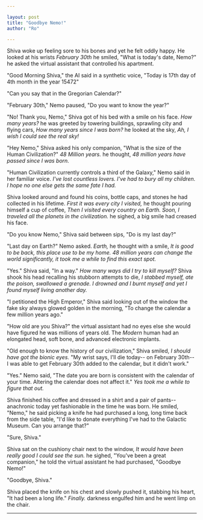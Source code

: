 ```yaml
---

layout: post
title: "Goodbye Nemo!" 
author: "Ro"

---
```


<!--  

[WP] The date you die is etched onto your wrist, Just a month, and a number. ''February 30th'' is that which is on yours.

[SP] The sun is bleeding and it needs to be stopped

[WP] You discover you have a rare ability to manipulate your life force


Prompt:
    [WP] The date you die is etched onto your wrist, Just a month, and a number. ''February 30th'' is that which is on yours.

Premise:
    Earth starts losing 1.7 milliseconds every 100 years 48 million years later 2 days are added to the calendar Feb 30th.

Setting:
    - Humanity has transcended and are now a galactic civilization
    - Humans extract energy directly from the sun
    - The Humans look different:
        - Elongated head
        - Soft bones
        - advanced Electronic implants
        - Bionic eyes
-->

Shiva woke up feeling sore to his bones and yet he felt oddly happy. He looked at his wrists *February 30th* he smiled, "What is today's date, Nemo?" he asked the virtual assistant that controlled his apartment.

"Good Morning Shiva," the AI said in a synthetic voice, "Today is 17th day of 4th month in the year 15472"

"Can you say that in the Gregorian Calendar?"

"February 30th," Nemo paused, "Do you want to know the year?"

"No! Thank you, Nemo," Shiva got of his bed with a smile on his face. *How many years?* he was greeted by towering buildings, sprawling city and flying cars, *How many years since I was born?* he looked at the sky, *Ah, I wish I could see the real sky!* 

"Hey Nemo," Shiva asked his only companion, "What is the size of the Human Civilization?" *48 Million years.* he thought, *48 million years have passed since I was born.*

"Human Civilization currently controls a third of the Galaxy," Nemo said in her familiar voice. *I've lost countless lovers. I've had to bury all my children. I hope no one else gets the same fate I had.*

Shiva looked around and found his coins, bottle caps, and stones he had collected in his lifetime. *First it was every city I visited,* he thought pouring himself a cup of coffee, *Then I visited every country on Earth. Soon, I traveled all the planets in the civilization.* he sighed, a big smile had creased his face.

"Do you know Nemo," Shiva said between sips, "Do is my last day?"

"Last day on Earth?" Nemo asked. *Earth,* he thought with a smile, *It is good to be back, this place use to be my home. 48 million years can change the world significantly, it took me a while to find this exact spot.* 

"Yes." Shiva said, "In a way." *How many ways did I try to kill myself?* Shiva shook his head recalling his stubborn attempts to die, *I stabbed myself, ate the poison, swallowed a grenade. I drowned and I burnt myself and yet I found myself living another day.*

"I petitioned the High Emperor," Shiva said looking out of the window the fake sky always glowed golden in the morning, "To change the calendar a few million years ago."

"How old are you Shiva?" the virtual assistant had no eyes else she would have figured he was millions of years old. The *Modern* human had an elongated head, soft bone, and advanced electronic implants. 

"Old enough to know the history of our civilization," Shiva smiled, *I should have got the bionic eyes.* "My wrist says, I'll die today-- on February 30th-- I was able to get February 30th added to the calendar, but it didn't work."

"Yes." Nemo said, "The date you are born is consistent with the calendar of your time. Altering the calendar does not affect it." *Yes took me a while to figure that out.*

Shiva finished his coffee and dressed in a shirt and a pair of pants-- anachronic today yet fashionable in the time he was born. He smiled, "Nemo," he said picking a knife he had purchased a long, long time back from the side table, "I'd like to donate everything I've had to the Galactic Museum. Can you arrange that?" 

"Sure, Shiva."

Shiva sat on the cushiony chair next to the window, *It would have been really good I could see the sun.* he sighed, "You've been a great companion," he told the virtual assistant he had purchased, "Goodbye Nemo!" 

"Goodbye, Shiva." 

Shiva placed the knife on his chest and slowly pushed it, stabbing his heart, "It had been a long life." *Finally.* darkness engulfed him and he went limp on the chair.

---